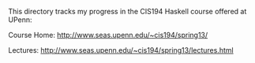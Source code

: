 This directory tracks my progress in the CIS194 Haskell course offered at UPenn:

Course Home:
http://www.seas.upenn.edu/~cis194/spring13/

Lectures:
http://www.seas.upenn.edu/~cis194/spring13/lectures.html
